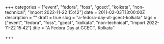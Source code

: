 +++
categories = ["event", "fedora", "foss", "gcect", "kolkata", "non-technical", "Import 2022-11-22 15:42"]
date = 2011-02-03T13:00:00Z
description = ""
draft = true
slug = "a-fedora-day-at-gcect-kolkata"
tags = ["event", "fedora", "foss", "gcect", "kolkata", "non-technical", "Import 2022-11-22 15:42"]
title = "A Fedora Day at GCECT, Kolkata"

+++




